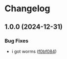 # Changelog

## 1.0.0 (2024-12-31)


### Bug Fixes

* i got worms ([f0bf084](https://github.com/qthedoc/cicd/commit/f0bf084e489af6a946a9f3f4382662e23ac12be1))
